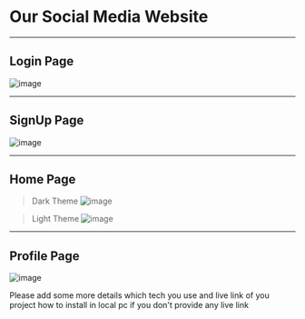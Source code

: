 # Our Social Media Website

---

## Login Page

![image](https://user-images.githubusercontent.com/55507908/211084619-e9eb27a5-d294-46d3-af7b-d84f1c923ef8.png)

----
## SignUp Page

![image](https://user-images.githubusercontent.com/55507908/211084824-af9f4412-b411-41fc-a2b3-0fe65d4ea5e3.png)

----

## Home Page
 

>Dark Theme
![image](https://user-images.githubusercontent.com/55507908/214535047-171e918a-6d42-4ab9-bea3-5b157bb8ac7c.png)

>Light Theme
![image](https://user-images.githubusercontent.com/55507908/214535270-ff8fc4e1-ed73-4e88-ac55-cf733d76110b.png)

-----

## Profile Page
![image](https://user-images.githubusercontent.com/55507908/214535484-65bba04d-52b7-4ab2-8aab-1c866942a29b.png)


Please add some more details which tech you use and live link of you project 
how to install in local pc if you don't provide any live link
